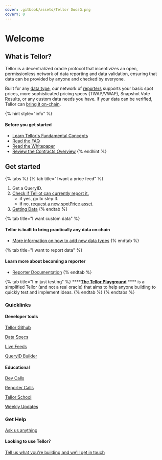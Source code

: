 ```yaml
---
cover: .gitbook/assets/Tellor DocsG.png
coverY: 0
---
```


# Welcome

## What is Tellor? <a href="#what-is-tellor" id="what-is-tellor"></a>

Tellor is a decentralized oracle protocol that incentivizes an open, permissionless network of data reporting and data validation, ensuring that data can be provided by anyone and checked by everyone.&#x20;

Built for any [data type](https://tellor.io/blog/how-to-query-custom-data-with-tellor/), our network of [reporters](broken-reference) supports your basic spot prices, more sophisticated pricing specs (TWAP/VWAP), Snapshot Vote Results, or any custom data needs you have.  If your data can be verified, Tellor can [bring it on-chain](https://feeds.tellor.io). &#x20;

{% hint style="info" %}
#### Before you get started

* [Learn Tellor's Fundamental Concepts](the-basics/fundamentals.md)
* [Read the FAQ](the-basics/fundamentals.md#faq)
* [Read the Whitepaper](https://tellor.io/whitepaper/)
* [Review the Contracts Overview](the-basics/contracts-overview.md)
{% endhint %}

## Get started <a href="#get-started" id="get-started"></a>

{% tabs %}
{% tab title="I want a price feed" %}
1. Get a QueryID.
2. [Check if Telliot can currently report it.](https://github.com/tellor-io/telliot-feeds/tree/main/src/telliot\_feed\_examples/feeds)
   * if yes, go to step 3.
   * if no, [request a new spotPrice asset](https://github.com/tellor-io/dataSpecs/issues/24).
3. [Getting Data](broken-reference)&#x20;
{% endtab %}

{% tab title="I want custom data" %}
#### Tellor is built to bring practically any data on chain&#x20;

* [More information on how to add new data types](getting-data/creating-a-query.md#creating-a-new-query-type)
{% endtab %}

{% tab title="I want to report data" %}
#### Learn more about becoming a reporter

* [Reporter Documentation](broken-reference)
{% endtab %}

{% tab title="I'm just testing" %}
****[**The Tellor Playground**](getting-data/reading-data/tellor-playground.md) **** is a simplified Tellor (and not a real oracle) that aims to help anyone building to quickly test and implement ideas.&#x20;
{% endtab %}
{% endtabs %}

### Quicklinks

#### Developer tools

[Tellor Github ](https://github.com/tellor-io)

[Data Specs](https://github.com/tellor-io/dataSpecs)

[Live Feeds](https://feed.tellor.io/)

[QueryID Builder](https://queryidbuilder.herokuapp.com/)

#### Educational&#x20;

[Dev Calls](https://www.youtube.com/playlist?list=PLuJHbmh0kCXXA6XrTM6dgYgz-RXiFNmRF)

[Reporter Calls](https://www.youtube.com/playlist?list=PLuJHbmh0kCXX1L2V5Bn3Qe-zlMmg5L4yG)

[Tellor School ](https://www.youtube.com/playlist?list=PLuJHbmh0kCXVPHDA2Q3J3TfatBRGrOsm-)

[Weekly Updates](https://www.youtube.com/playlist?list=PLuJHbmh0kCXWRe-QPxaqcThzmj743ercz)

### Get Help&#x20;

[Ask us anything](https://discord.com/channels/461602746336935936/794270931630948432)

#### Looking to use Tellor?&#x20;

[Tell us what you're building and we'll get in touch](https://docs.google.com/forms/d/e/1FAIpQLSc5YEerq5y5\_YBiQg7ZwDVw76o\_1KmRmqXvzjeZlfshNKTvaQ/viewform)&#x20;

